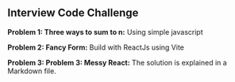 ## Interview Code Challenge ##
**Problem 1: Three ways to sum to n:** Using simple javascript

**Problem 2: Fancy Form:** Build with ReactJs using Vite

**Problem 3: Problem 3: Messy React:** The solution is explained in a Markdown file.
